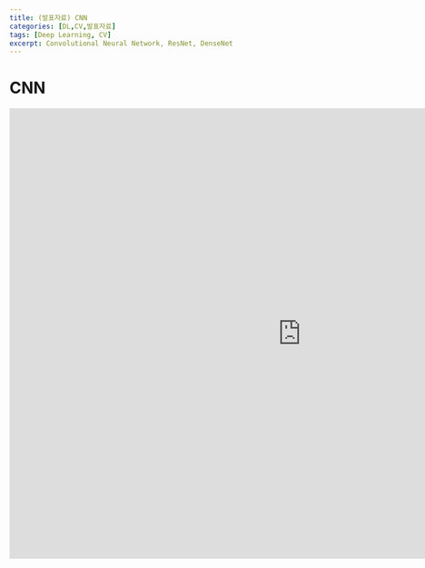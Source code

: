 ```yaml
---
title: (발표자료) CNN
categories: [DL,CV,발표자료]
tags: [Deep Learning, CV]
excerpt: Convolutional Neural Network, ResNet, DenseNet
---
```


# CNN
<iframe src="https://yonsei-my.sharepoint.com/personal/seunghan96_o365_yonsei_ac_kr/_layouts/15/Doc.aspx?sourcedoc={70da78f8-2968-4c4c-923d-fbda1155c793}&amp;action=embedview&amp;wdAr=1.3333333333333333" width="1026px" height="793px" frameborder="0">포함된 <a target="_blank" href="https://office.com">Microsoft Office</a> 프레젠테이션, 제공: <a target="_blank" href="https://office.com/webapps">Office</a></iframe>
